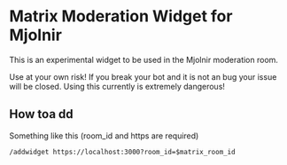 # Matrix Moderation Widget for Mjolnir

This is an experimental widget to be used in the Mjolnir moderation room.

Use at your own risk! If you break your bot and it is not an bug your issue will be closed.
Using this currently is extremely dangerous!

## How toa dd

Something like this (room_id and https are required)

`/addwidget https://localhost:3000?room_id=$matrix_room_id`